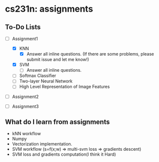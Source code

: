 # cs231n: assignments

## To-Do Lists

- [ ] Assignment1
  - [x] KNN
    - [x] Answer all inline questions. (If there are some problems, please submit issue and let me know!)
  - [x] SVM
    - [ ] Answer all inline questions.
  - [ ] Softmax Classifier
  - [ ] Two-layer Neural Network
  - [ ] High Level Representation of Image Features
- [ ] Assignment2
- [ ] Assignment3



## What do I learn from assignments

- kNN workflow
- Numpy
- Vectorization implementation.
- SVM workflow (s=f(x;w) => multi-svm loss => gradients descent)
- SVM loss and gradients computation(I think it Hard)